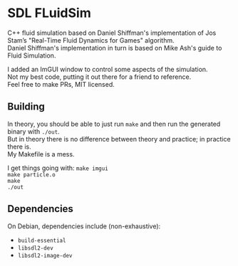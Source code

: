 # SDL FLuidSim
C++ fluid simulation based on Daniel Shiffman's implementation of Jos Stam’s "Real-Time Fluid Dynamics for Games" algorithm.  
Daniel Shiffman's implementation in turn is based on Mike Ash's guide to Fluid Simulation.  

I added an ImGUI window to control some aspects of the simulation.  
Not my best code, putting it out there for a friend to reference.  
Feel free to make PRs, MIT licensed.  

## Building
In theory, you should be able to just run `make` and then run the generated binary with `./out`.  
But in theory there is no difference between theory and practice; in practice there is.  
My Makefile is a mess.  

I get things going with:
`make imgui`  
`make particle.o`  
`make`  
`./out`  

## Dependencies
On Debian, dependencies include (non-exhaustive):  
- `build-essential`  
- `libsdl2-dev`  
- `libsdl2-image-dev`  

